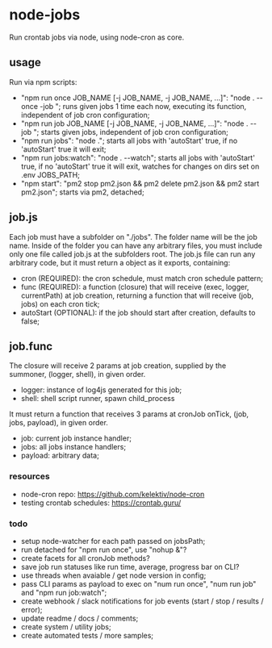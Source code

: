 # node-jobs
Run crontab jobs via node, using node-cron as core.

## usage
Run via npm scripts:
- "npm run once JOB_NAME [-j JOB_NAME, -j JOB_NAME, ...]": "node . --once -job "; runs given jobs 1 time each now, executing its function, independent of job cron configuration;
- "npm run job JOB_NAME [-j JOB_NAME, -j JOB_NAME, ...]": "node . --job "; starts given jobs, independent of job cron configuration;
- "npm run jobs": "node ."; starts all jobs with 'autoStart' true, if no 'autoStart' true it will exit;
- "npm run jobs:watch": "node . --watch";  starts all jobs with 'autoStart' true, if no 'autoStart' true it will exit, watches for changes on dirs set on .env JOBS_PATH;
- "npm start": "pm2 stop pm2.json && pm2 delete pm2.json && pm2 start pm2.json"; starts via pm2, detached;

## job.js
Each job must have a subfolder on "./jobs".
The folder name will be the job name.
Inside of the folder you can have any arbitrary files, you must include only one file called job.js at the subfolders root.
The job.js file can run any arbitrary code, but it must return a object as it exports, containing:
- cron (REQUIRED): the cron schedule, must match cron schedule pattern;
- func (REQUIRED): a function (closure) that will receive (exec, logger, currentPath) at job creation, returning a function that will receive (job, jobs) on each cron tick;
- autoStart (OPTIONAL): if the job should start after creation, defaults to false;

## job.func
The closure will receive 2 params at job creation, supplied by the summoner, (logger, shell), in given order.
- logger: instance of log4js generated for this job;
- shell: shell script runner, spawn child_process

It must return a function that receives 3 params at cronJob onTick, (job, jobs, payload), in given order.
- job: current job instance handler;
- jobs: all jobs instance handlers;
- payload: arbitrary data;

### resources
- node-cron repo: https://github.com/kelektiv/node-cron
- testing crontab schedules: https://crontab.guru/

### todo
- setup node-watcher for each path passed on jobsPath;
- run detached for "npm run once", use "nohup &"?
- create facets for all cronJob methods?
- save job run statuses like run time, average, progress bar on CLI?
- use threads when avaiable / get node version in config;
- pass CLI params as payload to exec on "num run once", "num run job" and "npm run job:watch";
- create webhook / slack notifications for job events (start / stop / results / error);
- update readme / docs / comments;
- create system / utility jobs;
- create automated tests / more samples;
